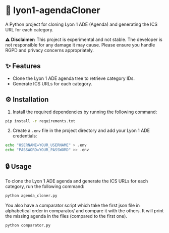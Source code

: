 # 📅 lyon1-agendaCloner

A Python project for cloning Lyon 1 ADE (Agenda) and generating the ICS URL for each category.

⚠️ **Disclaimer:** This project is experimental and not stable. The developer is not responsible for any damage it may cause. Please ensure you handle RGPD and privacy concerns appropriately.

## ✨ Features

- Clone the Lyon 1 ADE agenda tree to retrieve category IDs.
- Generate ICS URLs for each category.

## ⚙️ Installation

1. Install the required dependencies by running the following command:

```bash
pip install -r requirements.txt
```

2. Create a `.env` file in the project directory and add your Lyon 1 ADE credentials:

```bash
echo "USERNAME=YOUR_USERNAME" > .env
echo "PASSWORD=YOUR_PASSWORD" >> .env
```

## 🔒 Usage

To clone the Lyon 1 ADE agenda and generate the ICS URLs for each category, run the following command:

```bash
python agenda_cloner.py
```

You also have a comparator script which take the first json file in alphabetical order in comparator/ and compare it with the others. It will print the missing agenda in the files (compared to the first one).

```bash
python comparator.py
```